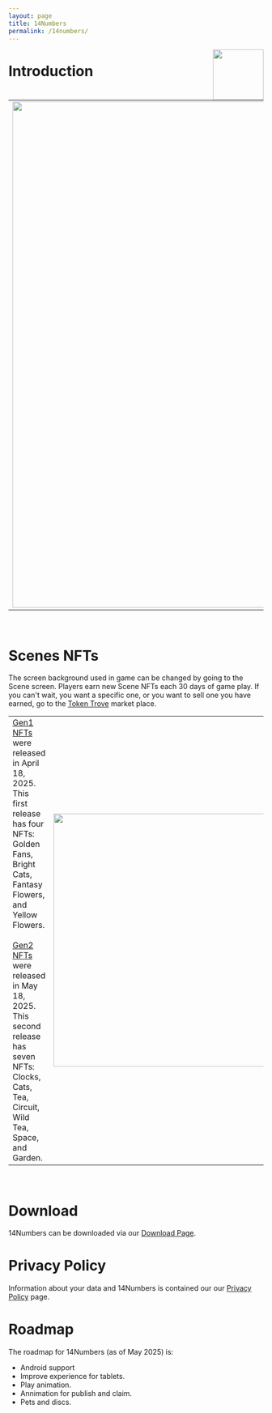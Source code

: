 ```yaml
---
layout: page
title: 14Numbers
permalink: /14numbers/
---
```



<img style="float: right;" src="./14numbers-logo.png"  width="100">


# Introduction

<table>
<tbody>
<tr>
  <td><img src="./nfts/scenes.png" width="1000">
  <td valign="top">14Numbers is a puzzle game. Everyone in the world is trying to solve the same puzzle each day.  You have 14 numbers and need to come up with three equations to solve for the daily target number.</td>
  </td>
</tr>
</tbody>
</table>

<br>

# Scenes NFTs

The screen background used in game can be changed by going to the Scene screen. Players earn new Scene NFTs each 30 days of game play. If you can't wait, you want a specific one, or you want to sell one you have earned, go to the [Token Trove](https://tokentrove.com/collection/14NumbersScenes) market place.

<table>
<tbody>
<tr>
  <td valign="top"><a href="./nfts#gen1">Gen1 NFTs</a> were released in April 18, 2025. This first release has four NFTs: Golden Fans, Bright Cats, Fantasy Flowers, and Yellow Flowers.
  <br><br>
  <a href="./nfts#gen2">Gen2 NFTs</a> were released in May 18, 2025. This second release has seven NFTs: Clocks, Cats, Tea, Circuit, Wild Tea, Space, and Garden.
  </td>
  <td><a href="./nfts.md"><img src="./nfts/100goldenfans.png" width="500"></a>
  </td>
</tr>
</tbody>
</table>

<br>

# Download
14Numbers can be downloaded via our [Download Page](./download).
<br>

# Privacy Policy
Information about your data and 14Numbers is contained our our [Privacy Policy](./privacy-policy) page.
<br>

# Roadmap

The roadmap for 14Numbers (as of May 2025) is:

* Android support
* Improve experience for tablets.
* Play animation.
* Annimation for publish and claim. 
* Pets and discs.

